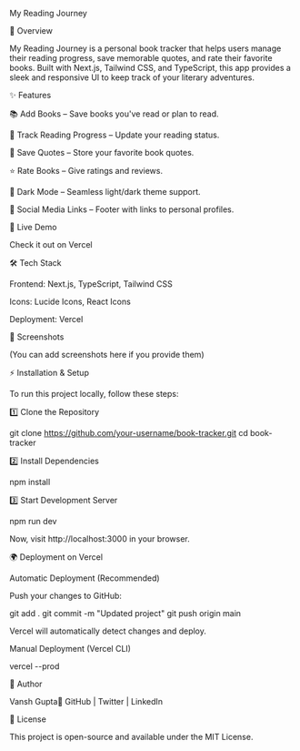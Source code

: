 My Reading Journey

📖 Overview

My Reading Journey is a personal book tracker that helps users manage their reading progress, save memorable quotes, and rate their favorite books. Built with Next.js, Tailwind CSS, and TypeScript, this app provides a sleek and responsive UI to keep track of your literary adventures.

✨ Features

📚 Add Books – Save books you've read or plan to read.

📝 Track Reading Progress – Update your reading status.

💬 Save Quotes – Store your favorite book quotes.

⭐ Rate Books – Give ratings and reviews.

🌙 Dark Mode – Seamless light/dark theme support.

🔗 Social Media Links – Footer with links to personal profiles.

🚀 Live Demo

Check it out on Vercel

🛠 Tech Stack

Frontend: Next.js, TypeScript, Tailwind CSS

Icons: Lucide Icons, React Icons

Deployment: Vercel

📸 Screenshots

(You can add screenshots here if you provide them)

⚡ Installation & Setup

To run this project locally, follow these steps:

1️⃣ Clone the Repository

git clone https://github.com/your-username/book-tracker.git
cd book-tracker

2️⃣ Install Dependencies

npm install

3️⃣ Start Development Server

npm run dev

Now, visit http://localhost:3000 in your browser.

🌍 Deployment on Vercel

Automatic Deployment (Recommended)

Push your changes to GitHub:

git add .
git commit -m "Updated project"
git push origin main

Vercel will automatically detect changes and deploy.

Manual Deployment (Vercel CLI)

vercel --prod

👤 Author

Vansh Gupta🔗 GitHub | Twitter | LinkedIn

📜 License

This project is open-source and available under the MIT License.

